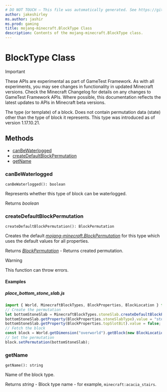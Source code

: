 ```yaml
---
# DO NOT TOUCH — This file was automatically generated. See https://github.com/Mojang/MinecraftScriptingApiDocsGenerator to modify descriptions, examples, etc.
author: jakeshirley
ms.author: jashir
ms.prod: gaming
title: mojang-minecraft.BlockType Class
description: Contents of the mojang-minecraft.BlockType class.
---
```

# BlockType Class
>[!IMPORTANT]
>These APIs are experimental as part of GameTest Framework. As with all experiments, you may see changes in functionality in updated Minecraft versions. Check the Minecraft Changelog for details on any changes to GameTest Framework APIs. Where possible, this documentation reflects the latest updates to APIs in Minecraft beta versions.


The type (or template) of a block. Does not contain permutation data (state) other than the type of block it represents. This type was introduced as of version 1.17.10.21.


## Methods
- [canBeWaterlogged](#canbewaterlogged)
- [createDefaultBlockPermutation](#createdefaultblockpermutation)
- [getName](#getname)
  
### **canBeWaterlogged**
`
canBeWaterlogged(): boolean
`

Represents whether this type of block can be waterlogged.

Returns *boolean*


### **createDefaultBlockPermutation**
`
createDefaultBlockPermutation(): BlockPermutation
`

Creates the default [*mojang-minecraft.BlockPermutation*](../mojang-minecraft/BlockPermutation.md) for this type which uses the default values for all properties.

Returns [*BlockPermutation*](BlockPermutation.md) - Returns created permutation.

> [!WARNING]
> This function can throw errors.

#### Examples
##### ***place_bottom_stone_slab.js***
```javascript
import { World, MinecraftBlockTypes, BlockProperties, BlockLocation } from "mojang-minecraft";
// Create the permutation
let bottomStoneSlab = MinecraftBlockTypes.stoneSlab.createDefaultBlockPermutation();
bottomStoneSlab.getProperty(BlockProperties.stoneSlabType).value = "stone_brick";
bottomStoneSlab.getProperty(BlockProperties.topSlotBit).value = false;
// Fetch the block
const block = World.getDimension("overworld").getBlock(new BlockLocation(1, 2, 3));
// Set the permutation
block.setPermutation(bottomStoneSlab);
```
### **getName**
`
getName(): string
`

Name of the block type.

Returns *string* - Block type name - for example, `minecraft:acacia_stairs`.




